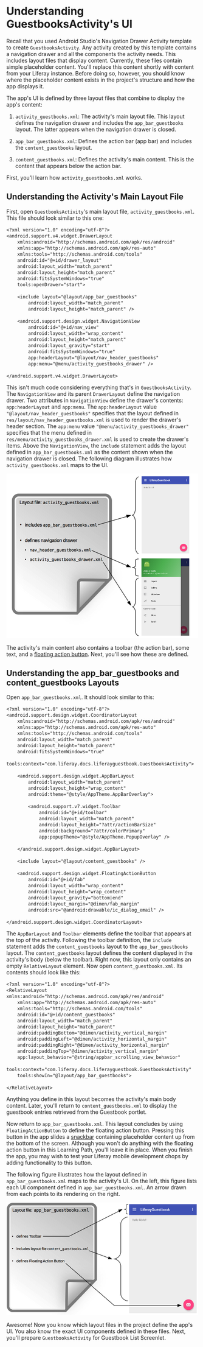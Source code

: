 # Understanding GuestbooksActivity's UI [](id=understanding-guestbooksactivitys-ui)

Recall that you used Android Studio's Navigation Drawer Activity template to 
create `GuestbooksActivity`. Any activity created by this template contains a 
navigation drawer and all the components the activity needs. This includes 
layout files that display content. Currently, these files contain simple 
placeholder content. You'll replace this content shortly with content from your 
Liferay instance. Before doing so, however, you should know where the 
placeholder content exists in the project's structure and how the app displays 
it. 

The app's UI is defined by three layout files that combine to display the app's 
content: 

1. `activity_guestbooks.xml`: The activity's main layout file. This layout 
   defines the navigation drawer and includes the `app_bar_guestbooks` layout. 
   The latter appears when the navigation drawer is closed. 

2. `app_bar_guestbooks.xml`: Defines the action bar (app bar) and includes the 
   `content_guestbooks` layout. 

3. `content_guestbooks.xml`: Defines the activity's main content. This is the 
   content that appears below the action bar. 

First, you'll learn how `activity_guestbooks.xml` works. 

## Understanding the Activity's Main Layout File [](id=understanding-the-activitys-main-layout-file)

First, open `GuestbooksActivity`'s main layout file, `activity_guestbooks.xml`. 
This file should look similar to this one: 

    <?xml version="1.0" encoding="utf-8"?>
    <android.support.v4.widget.DrawerLayout 
        xmlns:android="http://schemas.android.com/apk/res/android"
        xmlns:app="http://schemas.android.com/apk/res-auto"
        xmlns:tools="http://schemas.android.com/tools" 
        android:id="@+id/drawer_layout"
        android:layout_width="match_parent" 
        android:layout_height="match_parent"
        android:fitsSystemWindows="true" 
        tools:openDrawer="start">

        <include layout="@layout/app_bar_guestbooks" 
            android:layout_width="match_parent"
            android:layout_height="match_parent" />

        <android.support.design.widget.NavigationView 
            android:id="@+id/nav_view"
            android:layout_width="wrap_content" 
            android:layout_height="match_parent"
            android:layout_gravity="start" 
            android:fitsSystemWindows="true"
            app:headerLayout="@layout/nav_header_guestbooks" 
            app:menu="@menu/activity_guestbooks_drawer" />

    </android.support.v4.widget.DrawerLayout>

This isn't much code considering everything that's in `GuestbooksActivity`. The 
`NavigationView` and its parent `DrawerLayout` define the navigation drawer. Two 
attributes in `NavigationView` define the drawer's contents: `app:headerLayout` 
and `app:menu`. The `app:headerLayout` value `"@layout/nav_header_guestbooks"` 
specifies that the layout defined in `res/layout/nav_header_guestbooks.xml` is 
used to render the drawer's header section. The `app:menu` value 
`"@menu/activity_guestbooks_drawer"` specifies that the menu defined in 
`res/menu/activity_guestbooks_drawer.xml` is used to create the drawer's items. 
Above the `NavigationView`, the `include` statement adds the layout defined in 
`app_bar_guestbooks.xml` as the content shown when the navigation drawer is 
closed. The following diagram illustrates how `activity_guestbooks.xml` maps to 
the UI. 

![Figure 1: The `activity_guestbooks.xml` layout defines the app's main UI components.](../../../images/android-activity-guestbooks.png)

The activity's main content also contains a toolbar (the action bar), some text, 
and a 
[floating action button](https://www.google.com/design/spec/components/buttons-floating-action-button.html). 
Next, you'll see how these are defined. 

## Understanding the app_bar_guestbooks and content_guestbooks Layouts [](id=understanding-the-appbarguestbooks-and-contentguestbooks-layouts)

Open `app_bar_guestbooks.xml`. It should look similar to this: 

    <?xml version="1.0" encoding="utf-8"?>
    <android.support.design.widget.CoordinatorLayout
        xmlns:android="http://schemas.android.com/apk/res/android"
        xmlns:app="http://schemas.android.com/apk/res-auto"
        xmlns:tools="http://schemas.android.com/tools" 
        android:layout_width="match_parent"
        android:layout_height="match_parent" 
        android:fitsSystemWindows="true"
        tools:context="com.liferay.docs.liferayguestbook.GuestbooksActivity">

        <android.support.design.widget.AppBarLayout
            android:layout_width="match_parent"
            android:layout_height="wrap_content"
            android:theme="@style/AppTheme.AppBarOverlay">

            <android.support.v7.widget.Toolbar 
                android:id="@+id/toolbar"
                android:layout_width="match_parent" 
                android:layout_height="?attr/actionBarSize"
                android:background="?attr/colorPrimary" 
                app:popupTheme="@style/AppTheme.PopupOverlay" />

        </android.support.design.widget.AppBarLayout>

        <include layout="@layout/content_guestbooks" />

        <android.support.design.widget.FloatingActionButton 
            android:id="@+id/fab"
            android:layout_width="wrap_content" 
            android:layout_height="wrap_content"
            android:layout_gravity="bottom|end" 
            android:layout_margin="@dimen/fab_margin"
            android:src="@android:drawable/ic_dialog_email" />

    </android.support.design.widget.CoordinatorLayout>

The `AppBarLayout` and `Toolbar` elements define the toolbar that appears at the 
top of the activity. Following the toolbar definition, the `include` statement 
adds the `content_guestbooks` layout to the `app_bar_guestbooks` layout. The 
`content_guestbooks` layout defines the content displayed in the activity's body 
(below the toolbar). Right now, this layout only contains an empty 
`RelativeLayout` element. Now open `content_guestbooks.xml`. Its contents should 
look like this: 

    <?xml version="1.0" encoding="utf-8"?>
    <RelativeLayout xmlns:android="http://schemas.android.com/apk/res/android"
        xmlns:app="http://schemas.android.com/apk/res-auto"
        xmlns:tools="http://schemas.android.com/tools"
        android:id="@+id/content_guestbooks"
        android:layout_width="match_parent"
        android:layout_height="match_parent"
        android:paddingBottom="@dimen/activity_vertical_margin"
        android:paddingLeft="@dimen/activity_horizontal_margin"
        android:paddingRight="@dimen/activity_horizontal_margin"
        android:paddingTop="@dimen/activity_vertical_margin"
        app:layout_behavior="@string/appbar_scrolling_view_behavior"
        tools:context="com.liferay.docs.liferayguestbook.GuestbooksActivity"
        tools:showIn="@layout/app_bar_guestbooks">

    </RelativeLayout>

Anything you define in this layout becomes the activity's main body content. 
Later, you'll return to `content_guestbooks.xml` to display the guestbook 
entries retrieved from the Guestbook portlet. 

Now return to `app_bar_guestbooks.xml`. This layout concludes by using 
`FloatingActionButton` to define the floating action button. Pressing this 
button in the app slides a 
[snackbar](https://www.google.com/design/spec/components/snackbars-toasts.html) 
containing placeholder content up from the bottom of the screen. Although you 
won't do anything with the floating action button in this Learning Path, you'll 
leave it in place. When you finish the app, you may wish to test your Liferay 
mobile development chops by adding functionality to this button. 

The following figure illustrates how the layout defined in 
`app_bar_guestbooks.xml` maps to the activity's UI. On the left, this figure 
lists each UI component defined in `app_bar_guestbooks.xml`. An arrow drawn from 
each points to its rendering on the right. 

![Figure 2: The layout `app_bar_guestbooks.xml` defines the activity's main content.](../../../images/android-app-bar-guestbooks.png)

Awesome! Now you know which layout files in the project define the app's UI. You 
also know the exact UI components defined in these files. Next, you'll prepare 
`GuestbooksActivity` for Guestbook List Screenlet. 
